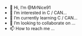 - 👋 Hi, I’m @MrNice91
- 👀 I’m interested in C / CAN...
- 🌱 I’m currently learning C / CAN...
- 💞️ I’m looking to collaborate on ...
- 📫 How to reach me ...

<!---
MrNice91/MrNice91 is a ✨ special ✨ repository because its `README.md` (this file) appears on your GitHub profile.
You can click the Preview link to take a look at your changes.
--->
